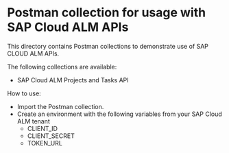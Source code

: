 # Postman collection for usage with SAP Cloud ALM APIs

This directory contains Postman collections to demonstrate use of SAP CLOUD ALM APIs.

The following collections are available:
- SAP Cloud ALM Projects and Tasks API


How to use:
- Import the Postman collection.
- Create an environment with the following variables from your SAP Cloud ALM tenant
   - CLIENT_ID
   - CLIENT_SECRET
   - TOKEN_URL
